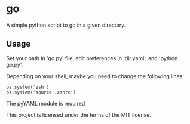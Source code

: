 # go
A simple python script to go in a given directory.

## Usage
Set your path in 'go.py' file, edit preferences in 'dir.yaml', and 'python go.py'.

Depending on your shell, maybe you need to change the following lines:

```
os.system('zsh')
os.system('source .zshrc')
```

The pyYAML module is required

This project is licensed under the terms of the MIT license.
